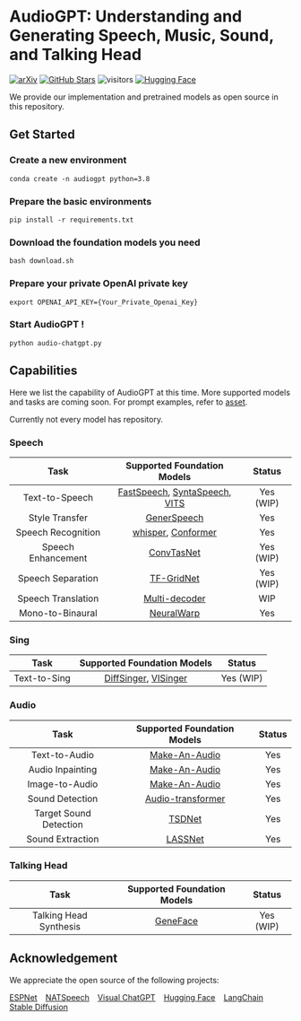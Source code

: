 # AudioGPT: Understanding and Generating Speech, Music, Sound, and Talking Head

[![arXiv](https://img.shields.io/badge/arXiv-Paper-<COLOR>.svg)](https://arxiv.org/abs/2304.12995)
[![GitHub Stars](https://img.shields.io/github/stars/AIGC-Audio/AudioGPT?style=social)](https://github.com/AIGC-Audio/AudioGPT)
![visitors](https://visitor-badge.glitch.me/badge?page_id=AIGC-Audio.AudioGPT)
[![Hugging Face](https://img.shields.io/badge/%F0%9F%A4%97%20Hugging%20Face-blue)](https://huggingface.co/spaces/AIGC-Audio/AudioGPT)


We provide our implementation and pretrained models as open source in this repository.


## Get Started

### Create a new environment
```
conda create -n audiogpt python=3.8
```

### Prepare the basic environments
```
pip install -r requirements.txt
```

### Download the foundation models you need
```
bash download.sh
```

### Prepare your private OpenAI private key
```
export OPENAI_API_KEY={Your_Private_Openai_Key}
```

### Start AudioGPT !
```
python audio-chatgpt.py
```


## Capabilities

Here we list the capability of AudioGPT at this time. More supported models and tasks are coming soon. For prompt examples, refer to [asset](assets/README.md).

Currently not every model has repository.
### Speech
|            Task            |   Supported Foundation Models   | Status |
|:--------------------------:|:-------------------------------:|:------:|
|       Text-to-Speech       | [FastSpeech](https://github.com/ming024/FastSpeech2), [SyntaSpeech](https://github.com/yerfor/SyntaSpeech), [VITS](https://github.com/jaywalnut310/vits) |  Yes (WIP)   |
|       Style Transfer       |         [GenerSpeech](https://github.com/Rongjiehuang/GenerSpeech)         |  Yes   |
|     Speech Recognition     |           [whisper](https://github.com/openai/whisper), [Conformer](https://github.com/sooftware/conformer)           |  Yes   |
|     Speech Enhancement     |          [ConvTasNet]()         |  Yes (WIP)   |
|     Speech Separation      |          [TF-GridNet](https://arxiv.org/pdf/2211.12433.pdf)         |  Yes (WIP)   |
|     Speech Translation     |          [Multi-decoder](https://arxiv.org/pdf/2109.12804.pdf)      |  WIP   |
|      Mono-to-Binaural      |          [NeuralWarp](https://github.com/fdarmon/NeuralWarp)         |  Yes   |

### Sing

|           Task            |   Supported Foundation Models   | Status |
|:-------------------------:|:-------------------------------:|:------:|
|       Text-to-Sing        |         [DiffSinger](https://github.com/MoonInTheRiver/DiffSinger), [VISinger](https://github.com/jerryuhoo/VISinger)          |  Yes (WIP)   |

### Audio
|          Task          | Supported Foundation Models | Status |
|:----------------------:|:---------------------------:|:------:|
|     Text-to-Audio      |      [Make-An-Audio]()      |  Yes   |
|    Audio Inpainting    |      [Make-An-Audio]()      |  Yes   |
|     Image-to-Audio     |      [Make-An-Audio]()      |  Yes   |
|    Sound Detection     |    [Audio-transformer](https://github.com/RetroCirce/HTS-Audio-Transformer)    | Yes    |
| Target Sound Detection |    [TSDNet](https://github.com/gy65896/TSDNet)    |  Yes   |
|    Sound Extraction    |    [LASSNet](https://github.com/liuxubo717/LASS)    |  Yes   |


### Talking Head

|           Task            |   Supported Foundation Models   |   Status   |
|:-------------------------:|:-------------------------------:|:----------:|
|  Talking Head Synthesis   |          [GeneFace](https://github.com/yerfor/GeneFace)           | Yes (WIP)  |


## Acknowledgement
We appreciate the open source of the following projects:

[ESPNet](https://github.com/espnet/espnet) &#8194;
[NATSpeech](https://github.com/NATSpeech/NATSpeech) &#8194;
[Visual ChatGPT](https://github.com/microsoft/visual-chatgpt) &#8194;
[Hugging Face](https://github.com/huggingface) &#8194;
[LangChain](https://github.com/hwchase17/langchain) &#8194;
[Stable Diffusion](https://github.com/CompVis/stable-diffusion) &#8194;

